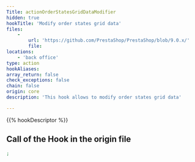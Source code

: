 ```yaml
---
Title: actionOrderStatesGridDataModifier
hidden: true
hookTitle: 'Modify order states grid data'
files:
    -
        url: 'https://github.com/PrestaShop/PrestaShop/blob/9.0.x/'
        file: 
locations:
    - 'back office'
type: action
hookAliases: 
array_return: false
check_exceptions: false
chain: false
origin: core
description: 'This hook allows to modify order states grid data'

---
```


{{% hookDescriptor %}}

## Call of the Hook in the origin file

```php
;
```
